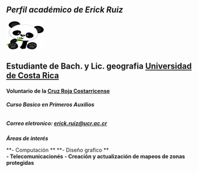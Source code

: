 ## ***Perfil académico de Erick Ruiz***  

 <img src="Oso_panda.jpg" alt="panda" width="100" height="75"> 

## Estudiante de Bach. y Lic. geografia [Universidad de Costa Rica](https://www.ucr.ac.cr/)   

#### Voluntario de la [Cruz Roja Costarricense](https://www.cruzroja.or.cr/)  
###### ***Curso Basico en Primeros Auxilios***  

##### Correo eletronico: erick.ruiz@ucr.ac.cr

***Áreas de interés***

**- Computación  **
**- Diseño grafico  **  
**- Telecomunicacionés**
**- Creación y actualización de mapeos de zonas protegidas**